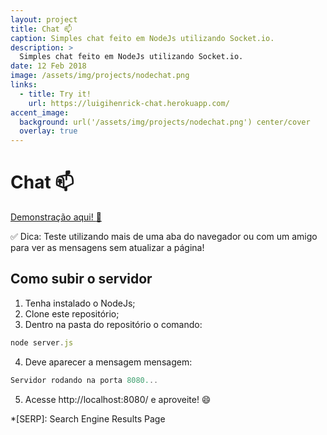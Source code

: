 ```yaml
---
layout: project
title: Chat 📫
caption: Simples chat feito em NodeJs utilizando Socket.io.
description: >
  Simples chat feito em NodeJs utilizando Socket.io.
date: 12 Feb 2018
image: /assets/img/projects/nodechat.png
links:
  - title: Try it!
    url: https://luigihenrick-chat.herokuapp.com/
accent_image: 
  background: url('/assets/img/projects/nodechat.png') center/cover
  overlay: true
---
```


# Chat 📫

[Demonstração aqui! :speech_balloon:](https://luigihenrick-chat.herokuapp.com/)

:white_check_mark: Dica: Teste utilizando mais de uma aba do navegador ou com um amigo para ver as mensagens sem atualizar a página!

## Como subir o servidor

1. Tenha instalado o NodeJs;
2. Clone este repositório;
3. Dentro na pasta do repositório o comando: 

```js
node server.js
```

4. Deve aparecer a mensagem mensagem:

```js
Servidor rodando na porta 8080...
```

5. Acesse http://localhost:8080/ e aproveite! :smile:


*[SERP]: Search Engine Results Page
